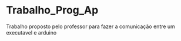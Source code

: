 # Trabalho_Prog_Ap
Trabalho proposto pelo professor para fazer a comunicação entre um executavel e arduino

